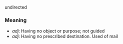 undirected
### Meaning
+ _adj_: Having no object or purpose; not guided
+ _adj_: Having no prescribed destination. Used of mail
